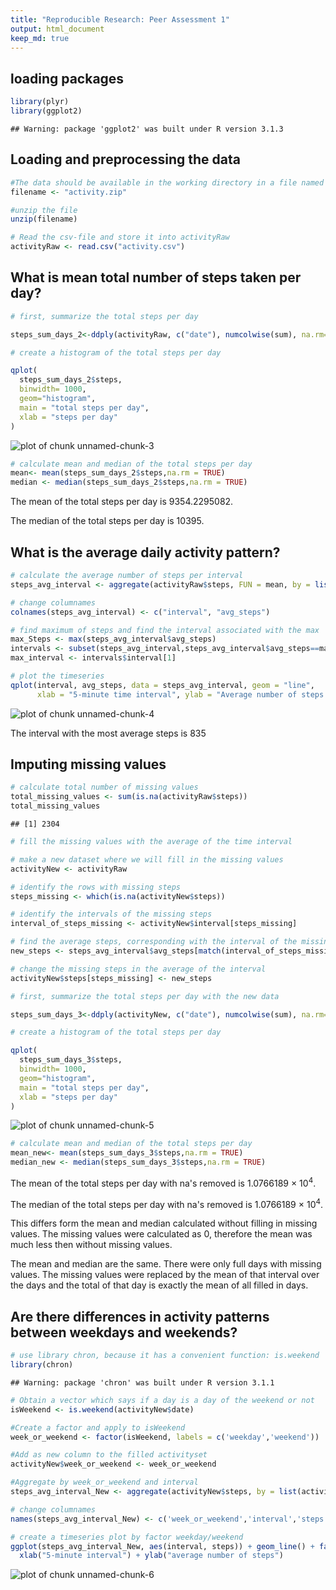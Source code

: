 ```yaml
---
title: "Reproducible Research: Peer Assessment 1"
output: html_document
keep_md: true
---
```


## loading packages


```r
library(plyr)
library(ggplot2)
```

```
## Warning: package 'ggplot2' was built under R version 3.1.3
```

## Loading and preprocessing the data


```r
#The data should be available in the working directory in a file named "activity.zip"
filename <- "activity.zip"

#unzip the file
unzip(filename)

# Read the csv-file and store it into activityRaw
activityRaw <- read.csv("activity.csv")
```



## What is mean total number of steps taken per day?


```r
# first, summarize the total steps per day

steps_sum_days_2<-ddply(activityRaw, c("date"), numcolwise(sum), na.rm=TRUE)

# create a histogram of the total steps per day

qplot(
  steps_sum_days_2$steps, 
  binwidth= 1000, 
  geom="histogram",
  main = "total steps per day",
  xlab = "steps per day"
)
```

![plot of chunk unnamed-chunk-3](figure/unnamed-chunk-3-1.png) 

```r
# calculate mean and median of the total steps per day
mean<- mean(steps_sum_days_2$steps,na.rm = TRUE)
median <- median(steps_sum_days_2$steps,na.rm = TRUE)
```

The mean of the total steps per day is 9354.2295082.

The median of the total steps per day is 10395.


## What is the average daily activity pattern?


```r
# calculate the average number of steps per interval
steps_avg_interval <- aggregate(activityRaw$steps, FUN = mean, by = list(activityRaw$interval), na.rm = TRUE)

# change columnames
colnames(steps_avg_interval) <- c("interval", "avg_steps")

# find maximum of steps and find the interval associated with the max
max_Steps <- max(steps_avg_interval$avg_steps)
intervals <- subset(steps_avg_interval,steps_avg_interval$avg_steps==max_Steps)
max_interval <- intervals$interval[1]

# plot the timeseries
qplot(interval, avg_steps, data = steps_avg_interval, geom = "line", 
      xlab = "5-minute time interval", ylab = "Average number of steps taken")
```

![plot of chunk unnamed-chunk-4](figure/unnamed-chunk-4-1.png) 

The interval with the most average steps is 835

## Imputing missing values

```r
# calculate total number of missing values
total_missing_values <- sum(is.na(activityRaw$steps))
total_missing_values
```

```
## [1] 2304
```

```r
# fill the missing values with the average of the time interval

# make a new dataset where we will fill in the missing values
activityNew <- activityRaw

# identify the rows with missing steps
steps_missing <- which(is.na(activityNew$steps)) 

# identify the intervals of the missing steps
interval_of_steps_missing <- activityNew$interval[steps_missing] 

# find the average steps, corresponding with the interval of the missing steps
new_steps <- steps_avg_interval$avg_steps[match(interval_of_steps_missing, steps_avg_interval$interval)]

# change the missing steps in the average of the interval
activityNew$steps[steps_missing] <- new_steps 

# first, summarize the total steps per day with the new data

steps_sum_days_3<-ddply(activityNew, c("date"), numcolwise(sum), na.rm=TRUE)

# create a histogram of the total steps per day

qplot(
  steps_sum_days_3$steps, 
  binwidth= 1000, 
  geom="histogram",
  main = "total steps per day",
  xlab = "steps per day"
)
```

![plot of chunk unnamed-chunk-5](figure/unnamed-chunk-5-1.png) 

```r
# calculate mean and median of the total steps per day
mean_new<- mean(steps_sum_days_3$steps,na.rm = TRUE)
median_new <- median(steps_sum_days_3$steps,na.rm = TRUE)
```

The mean of the total steps per day with na's removed is 1.0766189 &times; 10<sup>4</sup>.

The median of the total steps per day with na's removed is 1.0766189 &times; 10<sup>4</sup>.

This differs form the mean and median calculated without filling in missing values. The missing values were calculated as 0, therefore the mean was much less then without missing values.

The mean and median are the same. There were only full days with missing values. The missing values were replaced by the mean of that interval over the days and the total of that day is exactly the mean of all filled in days.

## Are there differences in activity patterns between weekdays and weekends?


```r
# use library chron, because it has a convenient function: is.weekend
library(chron)
```

```
## Warning: package 'chron' was built under R version 3.1.1
```

```r
# Obtain a vector which says if a day is a day of the weekend or not
isWeekend <- is.weekend(activityNew$date)

#Create a factor and apply to isWeekend
week_or_weekend <- factor(isWeekend, labels = c('weekday','weekend'))

#Add as new column to the filled activityset
activityNew$week_or_weekend <- week_or_weekend

#Aggregate by week_or_weekend and interval
steps_avg_interval_New <- aggregate(activityNew$steps, by = list(activityNew$week_or_weekend,activityNew$interval), FUN = mean)

# change columnames
names(steps_avg_interval_New) <- c('week_or_weekend','interval','steps')

# create a timeseries plot by factor weekday/weekend
ggplot(steps_avg_interval_New, aes(interval, steps)) + geom_line() + facet_grid(week_or_weekend ~ .) + 
  xlab("5-minute interval") + ylab("average number of steps")
```

![plot of chunk unnamed-chunk-6](figure/unnamed-chunk-6-1.png) 
